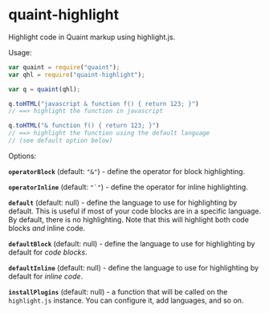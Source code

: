 
quaint-highlight
================

Highlight code in Quaint markup using highlight.js.

Usage:

```javascript
var quaint = require("quaint");
var qhl = require("quaint-highlight");

var q = quaint(qhl);

q.toHTML("javascript & function f() { return 123; }")
// ==> highlight the function in javascript

q.toHTML("& function f() { return 123; }")
// ==> highlight the function using the default language
// (see default option below)
```

Options:

**`operatorBlock`** (default: `"&"`) - define the operator for block
highlighting.

**`operatorInline`** (default: ``"`"``) - define the operator for
inline highlighting.

**`default`** (default: null) - define the language to use for
highlighting by default. This is useful if most of your code blocks
are in a specific language. By default, there is no highlighting.
Note that this will highlight both code blocks *and* inline code.

**`defaultBlock`** (default: null) - define the language to use for
highlighting by default for *code blocks*.

**`defaultInline`** (default: null) - define the language to use for
highlighting by default for *inline code*.

**`installPlugins`** (default: null) - a function that will be called
on the `highlight.js` instance. You can configure it, add languages,
and so on.
